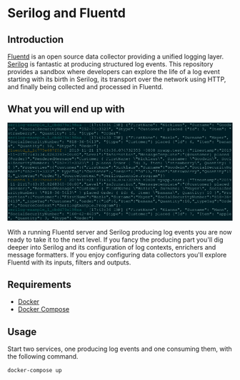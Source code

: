 # Serilog and Fluentd

## Introduction

[Fluentd](https://www.fluentd.org/) is an open source data collector providing a unified logging layer. [Serilog](https://serilog.net/) is fantastic at producing structured log events. This repository provides a sandbox where developers can explore the life of a log event starting with its birth in Serilog, its transport over the network using HTTP, and finally being collected and processed in Fluentd.

## What you will end up with

![alt text](./assets/console.png "Fluentd stdout showing log events")

With a running Fluentd server and Serilog producing log events you are now ready to take it to the next level. If you fancy the producing part you'll dig deeper into Serilog and its configuration of log contexts, enrichers and message formatters. If you enjoy configuring data collectors you'll explore Fluentd with its inputs, filters and outputs.

## Requirements

- [Docker](https://www.docker.com/community-edition#/download)
- [Docker Compose](https://docs.docker.com/compose/install)

## Usage

Start two services, one producing log events and one consuming them, with the following command.

```posh
docker-compose up
```
